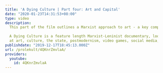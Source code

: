 ```yaml
---
title: 'A Dying Culture | Part four: Art and Capital'
date: "2020-01-23T14:31:53+08:00"
type: video
description:
  This part of the film outlines a Marxist approach to art - a key component of culture - by considering both its existence as a unique product and its relationship to capitalist accumulation.
  
  A Dying Culture is a feature length Marxist-Leninist documentary, looking
  at art, culture, the state, postmodernism, video games, social media, war and crisis.
publishdate: "2019-12-17T18:45:13.000Z"
url: /prolekult/4QKnrZmvlaA/
providers:
  youtube:
    id: 4QKnrZmvlaA
---
```

